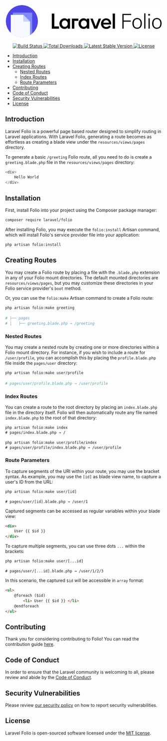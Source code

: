 <p align="center"><img src="/art/logo.svg" alt="Laravel Folio Package Logo"></p>

<p align="center">
    <a href="https://github.com/laravel/folio/actions">
        <img src="https://github.com/laravel/folio/workflows/tests/badge.svg" alt="Build Status">
    </a>
    <a href="https://packagist.org/packages/laravel/folio">
        <img src="https://poser.pugx.org/laravel/folio/d/total.svg" alt="Total Downloads">
    </a>
    <a href="https://packagist.org/packages/laravel/folio">
        <img src="https://poser.pugx.org/laravel/folio/v/stable.svg" alt="Latest Stable Version">
    </a>
    <a href="https://packagist.org/packages/laravel/folio">
        <img src="https://poser.pugx.org/laravel/folio/license.svg" alt="License">
    </a>
</p>

- [Introduction](#introduction)
- [Installation](#installation)
- [Creating Routes](#creating-routes)
    - [Nested Routes](#nested-routes)
    - [Index Routes](#index-routes)
    - [Route Parameters](#route-parameters)
- [Contributing](#contributing)
- [Code of Conduct](#code-of-conduct)
- [Security Vulnerabilities](#security-vulnerabilities)
- [License](#license)

<a name="introduction"></a>
## Introduction

Laravel Folio is a powerful page based router designed to simplify routing in Laravel applications. With Laravel Folio, generating a route becomes as effortless as creating a blade view under the `resources/views/pages` directory.

To generate a basic `/greeting` Folio route, all you need to do is create a `greeting.blade.php` file in the `resources/views/pages` directory:

```php
<div>
    Hello World
</div>
```

<a name="installation"></a>
## Installation

First, install Folio into your project using the Composer package manager:

```bash
composer require laravel/folio
```

After installing Folio, you may execute the `folio:install` Artisan command, which will install Folio's service provider file into your application:

```bash
php artisan folio:install
```

<a name="creating-routes"></a>
## Creating Routes

You may create a Folio route by placing a file with the `.blade.php` extension in any of your Folio mount directories. The default mounted directories are `resources/views/pages`, but you may customize these directories in your Folio service provider's `boot` method.

Or, you can use the `folio:make` Artisan command to create a Folio route:

```bash
php artisan folio:make greeting

# ├── pages
# │   ├── greeting.blade.php → /greeting
```

<a name="nested-routes"></a>
### Nested Routes

You may create a nested route by creating one or more directories within a Folio mount directory. For instance, if you wish to include a route for `/user/profile`, you can accomplish this by placing the `profile.blade.php` file inside the `pages/user` directory:

```bash
php artisan folio:make user/profile

# pages/user/profile.blade.php → /user/profile
```

<a name="index-routes"></a>
### Index Routes

You can create a route to the root directory by placing an `index.blade.php` file in the directory itself. Folio will then automatically route any file named `index.blade.php` to the root of that directory:

```
php artisan folio:make index
# pages/index.blade.php → /

php artisan folio:make user/profile/index
# pages/user/profile/index.blade.php → /user/profile
```

<a name="route-parameters"></a>
### Route Parameters

To capture segments of the URI within your route, you may use the bracket syntax. As example, you may use the `[id]` as blade view name, to capture a user's ID from the URL:

```
php artisan folio:make user/[id]

# pages/user/[id].blade.php → /user/1
```

Captured segments can be accessed as regular variables within your blade view:

```html
<div>
    User {{ $id }}
</div>
```

To capture multiple segments, you can use three dots `...` within the brackets:

```
php artisan folio:make user/[...id]

# pages/user/[...id].blade.php → /user/1/2/3
```

In this scenario, the captured `$id` will be accessible in `array` format:

```html
<ul>
    @foreach ($id)
        <li> User {{ $id }} </li>
    @endforeach
</ul>
```

## Contributing
<a name="contributing"></a>

Thank you for considering contributing to Folio! You can read the contribution guide [here](.github/CONTRIBUTING.md).

## Code of Conduct
<a name="code-of-conduct"></a>

In order to ensure that the Laravel community is welcoming to all, please review and abide by the [Code of Conduct](https://laravel.com/docs/contributions#code-of-conduct).

## Security Vulnerabilities
<a name="security-vulnerabilities"></a>

Please review [our security policy](https://github.com/laravel/folio/security/policy) on how to report security vulnerabilities.

## License
<a name="license"></a>

Laravel Folio is open-sourced software licensed under the [MIT license](LICENSE.md).
